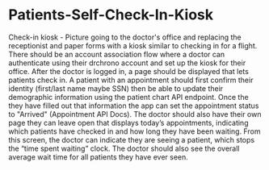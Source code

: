 # Patients-Self-Check-In-Kiosk
Check-in kiosk - Picture going to the doctor's office and replacing the receptionist and paper forms with a kiosk similar to checking in for a flight.
There should be an account association flow where a doctor can authenticate using their drchrono account and set up the kiosk for their office.
After the doctor is logged in, a page should be displayed that lets patients check in. A patient with an appointment should first confirm their identity (first/last name maybe SSN) then be able to update their demographic information using the patient chart API endpoint.  Once the they have filled out that information the app can set the appointment status to "Arrived" (Appointment API Docs).
The doctor should also have their own page they can leave open that displays today’s appointments, indicating which patients have checked in and how long they have been waiting. From this screen, the doctor can indicate they are seeing a patient, which stops the “time spent waiting” clock. The doctor should also see the overall average wait time for all patients they have ever seen.
